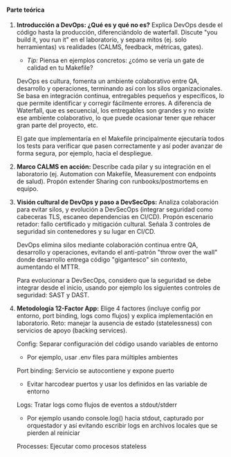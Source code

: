 #### Parte teórica

1. **Introducción a DevOps: ¿Qué es y qué no es?**
   Explica DevOps desde el código hasta la producción, diferenciándolo de waterfall. Discute "you build it, you run it" en el laboratorio, y separa mitos (ej. solo herramientas) vs realidades (CALMS, feedback, métricas, gates).

   * *Tip:* Piensa en ejemplos concretos: ¿cómo se vería un gate de calidad en tu Makefile?

   DevOps es cultura, fomenta un ambiente colaborativo entre QA, desarrollo y operaciones, terminando así con los silos organizacionales. Se basa en integración continua, entregables pequeños y específicos, lo que permite identificar y corregir fácilmente errores. A diferencia de Waterfall, que es secuencial, los entregables son grandes y no existe ese ambiente colaborativo, lo que puede ocasionar tener que rehacer gran parte del proyecto, etc.

   El gate que implementaría en el Makefile principalmente ejecutaría todos los tests para verificar que pasen correctamente y así poder avanzar de forma segura, por ejemplo, hacia el despliegue.

2. **Marco CALMS en acción:**
   Describe cada pilar y su integración en el laboratorio (ej. Automation con Makefile, Measurement con endpoints de salud). Propón extender Sharing con runbooks/postmortems en equipo.


3. **Visión cultural de DevOps y paso a DevSecOps:**
   Analiza colaboración para evitar silos, y evolución a DevSecOps (integrar seguridad como cabeceras TLS, escaneo dependencias en CI/CD).
   Propón escenario retador: fallo certificado y mitigación cultural. Señala 3 controles de seguridad sin contenedores y su lugar en CI/CD.

   DevOps elimina silos mediante colaboración continua entre QA, desarrollo y operaciones, evitando el anti-patrón "throw over the wall" donde desarrollo entrega código "gigantesco" sin contexto,  aumentando el MTTR.

   Para evolucionar a DevSecOps, considero que la seguridad se debe integrar desde el inicio, usando por ejemplo los siguientes controles de seguridad: SAST y DAST.


4. **Metodología 12-Factor App:**
   Elige 4 factores (incluye config por entorno, port binding, logs como flujos) y explica implementación en laboratorio.
   Reto: manejar la ausencia de estado (statelessness) con servicios de apoyo (backing services).

   Config: Separar configuración del código usando variables de entorno
    - Por ejemplo, usar .env files para múltiples ambientes
      
   Port binding: Servicio se autocontiene y expone puerto
    - Evitar harcodear puertos y usar los definidos en las variable de entorno
      
   Logs: Tratar logs como flujos de eventos a stdout/stderr
    - Por ejemplo usando console.log() hacia stdout, capturado por orquestador y así evitando escribir logs en archivos locales que se pierden al reiniciar
      
   Processes: Ejecutar como procesos stateless
